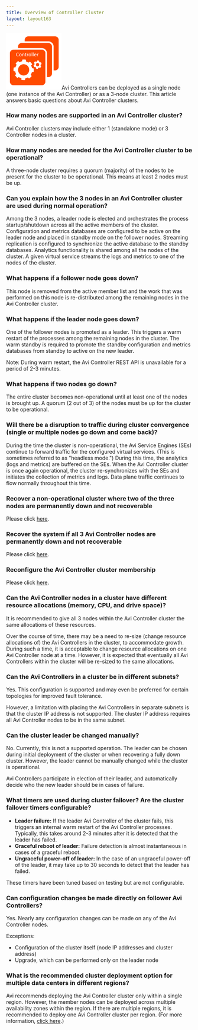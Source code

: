 ```yaml
---
title: Overview of Controller Cluster
layout: layout163
---
```

<a href="img/Controller-3-node.png"><img class="size-full wp-image-11811 alignright" src="img/Controller-3-node.png" alt="Controller-3-node" width="150" height="152"></a>Avi Controllers can be deployed as a single node (one instance of the Avi Controller) or as a 3-node cluster. This article answers basic questions about Avi Controller clusters.

### How many nodes are supported in an Avi Controller cluster?

Avi Controller clusters may include either 1 (standalone mode) or 3 Controller nodes in a cluster.

### How many nodes are needed for the Avi Controller cluster to be operational?

A three-node cluster requires a quorum (majority) of the nodes to be present for the cluster to be operational. This means at least 2 nodes must be up.

### Can you explain how the 3 nodes in an Avi Controller cluster are used during normal operation?

Among the 3 nodes, a leader node is elected and orchestrates the process startup/shutdown across all the active members of the cluster. Configuration and metrics databases are configured to be active on the leader node and placed in standby mode on the follower nodes. Streaming replication is configured to synchronize the active database to the standby databases. Analytics functionality is shared among all the nodes of the cluster. A given virtual service streams the logs and metrics to one of the nodes of the cluster.

### What happens if a follower node goes down?

This node is removed from the active member list and the work that was performed on this node is re-distributed among the remaining nodes in the Avi Controller cluster.

### What happens if the leader node goes down?

One of the follower nodes is promoted as a leader. This triggers a warm restart of the processes among the remaining nodes in the cluster. The warm standby is required to promote the standby configuration and metrics databases from standby to active on the new leader.

Note: During warm restart, the Avi Controller REST API is unavailable for a period of 2-3 minutes.

### What happens if two nodes go down?

The entire cluster becomes non-operational until at least one of the nodes is brought up. A quorum (2 out of 3) of the nodes must be up for the cluster to be operational.

### Will there be a disruption to traffic during cluster convergence (single or multiple nodes go down and come back)?

During the time the cluster is non-operational, the Avi Service Engines (SEs) continue to forward traffic for the configured virtual services. (This is sometimes referred to as "headless mode.") During this time, the analytics (logs and metrics) are buffered on the SEs. When the Avi Controller cluster is once again operational, the cluster re-synchronizes with the SEs and initiates the collection of metrics and logs. Data plane traffic continues to flow normally throughout this time.

### Recover a non-operational cluster where two of the three nodes are permanently down and not recoverable

Please click <a href="/docs/16.3/recover-a-non-operational-controller-cluster">here</a>.

### Recover the system if all 3 Avi Controller nodes are permanently down and not recoverable

Please click <a href="/docs/16.3/backup-and-restore-of-avi-vantage-configuration">here</a>.

### Reconfigure the Avi Controller cluster membership

Please click <a href="/docs/16.3/changing-avi-controller-cluster-configuration">here</a>.

### Can the Avi Controller nodes in a cluster have different resource allocations (memory, CPU, and drive space)?

It is recommended to give all 3 nodes within the Avi Controller cluster the same allocations of these resources.

Over the course of time, there may be a need to re-size (change resource allocations of) the Avi Controllers in the cluster, to accommodate growth. During such a time, it is acceptable to change resource allocations on one Avi Controller node at a time. However, it is expected that eventually all Avi Controllers within the cluster will be re-sized to the same allocations.

### Can the Avi Controllers in a cluster be in different subnets?

Yes. This configuration is supported and may even be preferred for certain topologies for improved fault tolerance.

However, a limitation with placing the Avi Controllers in separate subnets is that the cluster IP address is not supported. The cluster IP address requires all Avi Controller nodes to be in the same subnet.

### Can the cluster leader be changed manually?

No. Currently, this is not a supported operation. The leader can be chosen during initial deployment of the cluster or when recovering a fully down cluster. However, the leader cannot be manually changed while the cluster is operational.

Avi Controllers participate in election of their leader, and automatically decide who the new leader should be in cases of failure.

### What timers are used during cluster failover? Are the cluster failover timers configurable?

* **Leader failure:** If the leader Avi Controller of the cluster fails, this triggers an internal warm restart of the Avi Controller processes. Typically, this takes around 2-3 minutes after it is detected that the leader has failed.
* **Graceful reboot of leader:** Failure detection is almost instantaneous in cases of a graceful reboot.
* **Ungraceful power-off of leader:** In the case of an ungraceful power-off of the leader, it may take up to 30 seconds to detect that the leader has failed. 

These timers have been tuned based on testing but are not configurable.

### Can configuration changes be made directly on follower Avi Controllers?

Yes. Nearly any configuration changes can be made on any of the Avi Controller nodes.

Exceptions:

* Configuration of the cluster itself (node IP addresses and cluster address)
* Upgrade, which can be performed only on the leader node 

### What is the recommended cluster deployment option for multiple data centers in different regions?

Avi recommends deploying the Avi Controller cluster only within a single region. However, the member nodes can be deployed across multiple availability zones within the region. If there are multiple regions, it is recommended to deploy one Avi Controller cluster per region. (For more information, <a href="/docs/16.3/clustering-controllers-from-different-networks">click here</a>.)

